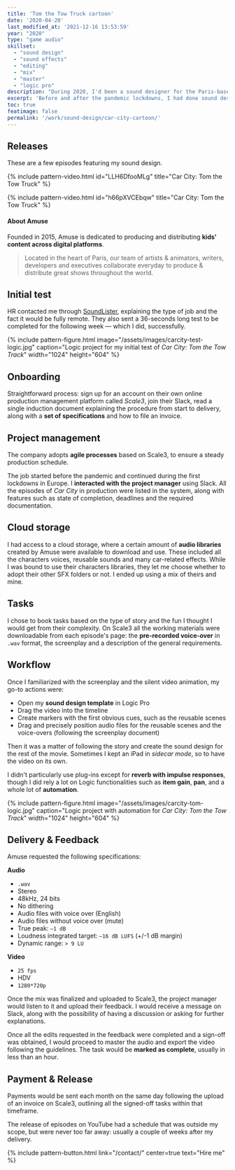 ```yaml
---
title: 'Tom the Tow Truck cartoon'
date: '2020-04-20'
last_modified_at: '2021-12-16 13:53:59'
year: "2020"
type: "game audio"
skillset:
  - "sound design"
  - "sound effects"
  - "editing"
  - "mix"
  - "master"
  - "logic pro"
description: "During 2020, I'd been a sound designer for the Paris-based animation agency Amuse, working on their acclaimed YouTube show Tom the Tow Truck, part of a larger series called Car City."
excerpt: 'Before and after the pandemic lockdowns, I had done sound design work for the Paris-based animation agency Amuse on their acclaimed YouTube show for children &lsquo;<em>Tom the Tow Truck</em>&rsquo;, part of a larger series called <em>Car City</em>.'
toc: true
featimage: false
permalink: '/work/sound-design/car-city-cartoon/'
---
```

## Releases

These are a few episodes featuring my sound design.

{% include pattern-video.html id="LLH6DfooMLg" title="Car City: Tom the Tow Truck" %}

{% include pattern-video.html id="h66pXVCEbqw" title="Car City: Tom the Tow Truck" %}

<h4 class="text-uppercase">About Amuse</h4>

Founded in 2015, Amuse is dedicated to producing and distributing **kids' content across digital platforms**. 

> Located in the heart of Paris, our team of artists & animators, writers, developers and executives collaborate everyday to produce & distribute great shows throughout the world.

## Initial test

HR contacted me through [SoundLister](https://soundlister.com/portfolio/simone-silvestroni/), explaining the type of job and the fact it would be fully remote. They also sent a 36-seconds long test to be completed for the following week — which I did, successfully.

{% include pattern-figure.html image="/assets/images/carcity-test-logic.jpg" caption="Logic project for my initial test of <em>Car City: Tom the Tow Track</em>" width="1024" height="604" %}

## Onboarding

Straightforward process: sign up for an account on their own online production management platform called _Scale3_, join their Slack, read a single induction document explaining the procedure from start to delivery, along with a **set of specifications** and how to file an invoice.

## Project management

The company adopts **agile processes** based on Scale3, to ensure a steady production schedule.

The job started before the pandemic and continued during the first lockdowns in Europe. I **interacted with the project manager** using Slack. All the episodes of _Car City_ in production were listed in the system, along with features such as state of completion, deadlines and the required documentation.

## Cloud storage

I had access to a cloud storage, where a certain amount of **audio libraries** created by Amuse were available to download and use. These included all the characters voices, reusable sounds and many car-related effects. While I was bound to use their characters libraries, they let me choose whether to adopt their other SFX folders or not. I ended up using a mix of theirs and mine.

## Tasks

I chose to book tasks based on the type of story and the fun I thought I would get from their complexity. On Scale3 all the working materials were downloadable from each episode's page: the **pre-recorded voice-over** in `.wav` format, the screenplay and a description of the general requirements.

## Workflow

Once I familiarized with the screenplay and the silent video animation, my go-to actions were:

- Open my **sound design template** in Logic Pro
- Drag the video into the timeline
- Create markers with the first obvious cues, such as the reusable scenes
- Drag and precisely position audio files for the reusable scenes and the voice-overs (following the screenplay document)

Then it was a matter of following the story and create the sound design for the rest of the movie. Sometimes I kept an iPad in _sidecar mode_, so to have the video on its own.

I didn't particularly use plug-ins except for **reverb with impulse responses**, though I did rely a lot on Logic functionalities such as **item gain**, **pan**, and a whole lot of **automation**.

{% include pattern-figure.html image="/assets/images/carcity-tom-logic.jpg" caption="Logic project with automation for <em>Car City: Tom the Tow Track</em>" width="1024" height="604" %}

## Delivery & Feedback

Amuse requested the following specifications:

<p class="detached"><strong>Audio</strong></p>

- `.wav`
- Stereo
- 48kHz, 24 bits
- No dithering
- Audio files with voice over (English)
- Audio files without voice over (mute)
- True peak: `–1 dB`
- Loudness integrated target: `–16 dB LUFS` (+/-1 dB margin)
- Dynamic range: `> 9 LU`

**Video**

- `25 fps`
- HDV
- `1280*720p`

Once the mix was finalized and uploaded to Scale3, the project manager would listen to it and upload their feedback. I would receive a message on Slack, along with the possibility of having a discussion or asking for further explanations.

Once all the edits requested in the feedback were completed and a sign-off was obtained, I would proceed to master the audio  and export the video following the guidelines. The task would be **marked as complete**, usually in less than an hour.

## Payment & Release

Payments would be sent each month on the same day following the upload of an invoice on Scale3, outlining all the signed-off tasks within that timeframe.

The release of episodes on YouTube had a schedule that was outside my scope, but were never too far away: usually a couple of weeks after my delivery.

{% include pattern-button.html link="/contact/" center=true text="Hire me" %}